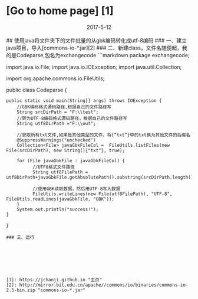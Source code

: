 # [Go to home page] [1]
<center>2017-5-12</center><br>
## 使用java将文件夹下的文件批量的从gbk编码转化成utf-8编码
### 一、建立java项目，导入[commons-io-*.jar][2]
### 二、新建class，文件名随便起，我的是Codeparse,包名为exchangecode
```markdown
package exchangecode;

import java.io.File;
import java.io.IOException;
import java.util.Collection;

import org.apache.commons.io.FileUtils;

public class Codeparse {

    public static void main(String[] args) throws IOException {
        //GBK编码格式源码路径,根据自己的文件路径写 
        String srcDirPath = "F:\\test"; 
        //转为UTF-8编码格式源码路径，根据自己的文件路径写 
        String utf8DirPath ="F:\\out"; 
                
        //获取所有txt文件,如果是其他类型的文件，将{“txt”}中的txt换为其他文件的后缀名
        @SuppressWarnings("unchecked")
        Collection<File> javaGbkFileCol =  FileUtils.listFiles(new File(srcDirPath), new String[]{"txt"}, true); 
                
        for (File javaGbkFile : javaGbkFileCol) { 
              //UTF8格式文件路径 
              String utf8FilePath = utf8DirPath+javaGbkFile.getAbsolutePath().substring(srcDirPath.length()); 
              
              //使用GBK读取数据，然后用UTF-8写入数据 
              FileUtils.writeLines(new File(utf8FilePath), "UTF-8", FileUtils.readLines(javaGbkFile, "GBK"));        
        }
        System.out.println("success!");
    }

}
```
### 三、运行







[1]: https://jchanji.github.io "主页"
[2]: http://mirror.bit.edu.cn/apache//commons/io/binaries/commons-io-2.5-bin.zip "commons-io-*.jar"
